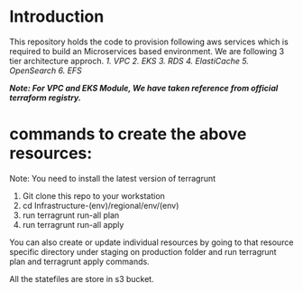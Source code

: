 # Introduction
This repository holds the code to provision following aws services which is required to build an Microservices based environment. We are following 3 tier architecture approch.
_1. VPC
2. EKS
3. RDS
4. ElastiCache
5. OpenSearch
6. EFS_

**_Note: For VPC and EKS Module, We have taken reference from official terraform registry._**


# commands to create the above resources:
Note: You need to install the latest version of terragrunt
1. Git clone this repo to your workstation
2. cd Infrastructure-(env)/regional/env/(env)
3. run terragrunt run-all plan 
4. run terragrunt run-all apply

You can also create or update individual resources by going to that resource specific directory under staging on production folder and run terragrunt plan and terragrunt apply commands.

All the statefiles are store in s3 bucket.
